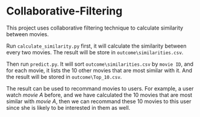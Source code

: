 # Collaborative-Filtering
This project uses collaborative filtering technique to calculate similarity between movies.

Run `calculate_similarity.py` first, it will calculate the similarity between every two movies.
The result will be store in `outcome\similarities.csv`.

Then run `predict.py`. It will sort `outcome\similarities.csv` by ```movie ID```, and for each movie, it lists the 10 
other movies that are most similar with it. And the result will be stored in `outcome\Top_10.csv`.

The result can be used to recommand movies to users. For example, a user watch *movie A* before, and we have calculated
the 10 movies that are most similar with *movie A*, then we can recommand these 10 movies to this user since she is likely
to be interested in them as well.
